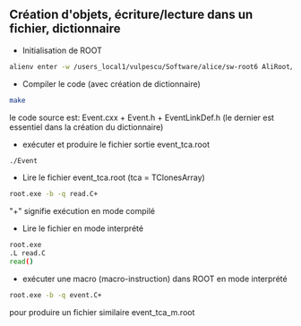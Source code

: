 Création d'objets, écriture/lecture dans un fichier, dictionnaire
-----------------------------------------------------------------

* Initialisation de ROOT

```bash
alienv enter -w /users_local1/vulpescu/Software/alice/sw-root6 AliRoot/latest-ali-master-root6-root6
```

* Compiler le code (avec création de dictionnaire)

```bash
make
```

le code source est: Event.cxx + Event.h + EventLinkDef.h (le dernier est essentiel dans la création du dictionnaire)

* exécuter et produire le fichier sortie event_tca.root

```bash
./Event
```

* Lire le fichier event_tca.root (tca = TClonesArray)

```bash
root.exe -b -q read.C+
```

"+" signifie exécution en mode compilé

* Lire le fichier en mode interprété

```bash
root.exe
.L read.C
read()
```

* exécuter une macro (macro-instruction) dans ROOT en mode interprété

```bash
root.exe -b -q event.C+
```
pour produire un fichier similaire event_tca_m.root

